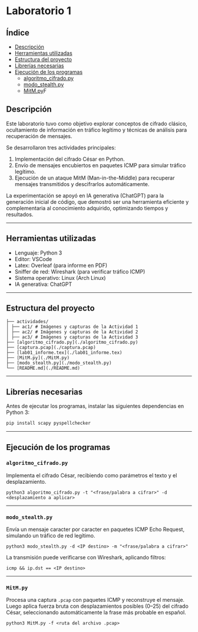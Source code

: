 # Laboratorio 1 

## Índice

- [Descripción](#descripción)
- [Herramientas utilizadas](#herramientas-utilizadas)
- [Estructura del proyecto](#estructura-del-proyecto)
- [Librerías necesarias](#librerías-necesarias)
- [Ejecución de los programas](#ejecución-de-los-programas)
  - [algoritmo_cifrado.py](#algoritmo_cifradopy)
  - [modo_stealth.py](#modo_stealthpy)
  - [MitM.py](#mitmpy)F


## Descripción  

Este laboratorio tuvo como objetivo explorar conceptos de cifrado clásico, ocultamiento de información en tráfico legítimo y técnicas de análisis para recuperación de mensajes.  

Se desarrollaron tres actividades principales:  
1. Implementación del cifrado César en Python.  
2. Envío de mensajes encubiertos en paquetes ICMP para simular tráfico legítimo.  
3. Ejecución de un ataque MitM (Man-in-the-Middle) para recuperar mensajes transmitidos y descifrarlos automáticamente.  

La experimentación se apoyó en IA generativa (ChatGPT) para la generación inicial de código, que demostró ser una herramienta eficiente y complementaria al conocimiento adquirido, optimizando tiempos y resultados.  

---

## Herramientas utilizadas  

- Lenguaje: Python 3  
- Editor: VSCode  
- Latex: Overleaf (para informe en PDF)  
- Sniffer de red: Wireshark (para verificar tráfico ICMP)  
- Sistema operativo: Linux (Arch Linux)  
- IA generativa: ChatGPT  

---

## Estructura del proyecto  

```
├── actividades/
│ ├── ac1/ # Imágenes y capturas de la Actividad 1
│ ├── ac2/ # Imágenes y capturas de la Actividad 2
│ ├── ac3/ # Imágenes y capturas de la Actividad 3
├── [algoritmo_cifrado.py](./algoritmo_cifrado.py)
├── [captura.pcap](./captura.pcap)
├── [lab01_informe.tex](./lab01_informe.tex)
├── [MitM.py](./MitM.py)
├── [modo_stealth.py](./modo_stealth.py)
└── [README.md](./README.md)
```

---

## Librerías necesarias  

Antes de ejecutar los programas, instalar las siguientes dependencias en Python 3:  

```bash
pip install scapy pyspellchecker
```

---

## Ejecución de los programas

### `algoritmo_cifrado.py`

Implementa el cifrado César, recibiendo como parámetros el texto y el desplazamiento.

```
python3 algoritmo_cifrado.py -t "<frase/palabra a cifrar>" -d <desplazamiento a aplicar>

```

---

### `modo_stealth.py`

Envía un mensaje caracter por caracter en paquetes ICMP Echo Request, simulando un tráfico de red legítimo.

```
python3 modo_stealth.py -d <IP destino> -m "<frase/palabra a cifrar>"
```

La transmisión puede verificarse con Wireshark, aplicando filtros:

```
icmp && ip.dst == <IP destino>
```

---

### `MitM.py`

Procesa una captura `.pcap` con paquetes ICMP y reconstruye el mensaje. Luego aplica fuerza bruta con desplazamientos posibles (0–25) del cifrado César, seleccionando automáticamente la frase más probable en español.

```
python3 MitM.py -f <ruta del archivo .pcap>

```

